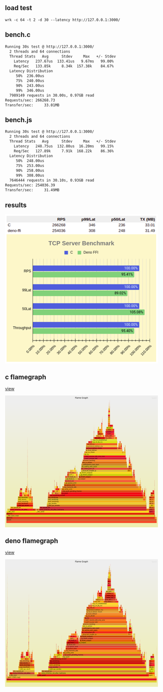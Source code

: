 ## load test

```
wrk -c 64 -t 2 -d 30 --latency http://127.0.0.1:3000/
```

## bench.c

```
Running 30s test @ http://127.0.0.1:3000/
  2 threads and 64 connections
  Thread Stats   Avg      Stdev     Max   +/- Stdev
    Latency   237.67us  133.41us   9.67ms   99.00%
    Req/Sec   133.85k     8.34k  157.38k    84.67%
  Latency Distribution
     50%  236.00us
     75%  240.00us
     90%  243.00us
     99%  346.00us
  7989149 requests in 30.00s, 0.97GB read
Requests/sec: 266268.73
Transfer/sec:     33.01MB
```

## bench.js
```
Running 30s test @ http://127.0.0.1:3000/
  2 threads and 64 connections
  Thread Stats   Avg      Stdev     Max   +/- Stdev
    Latency   248.75us  132.80us  16.20ms   99.15%
    Req/Sec   127.89k     7.91k  168.22k    86.36%
  Latency Distribution
     50%  248.00us
     75%  253.00us
     90%  258.00us
     99%  308.00us
  7646444 requests in 30.10s, 0.93GB read
Requests/sec: 254036.39
Transfer/sec:     31.49MB
```

## results

![C versus Deno FFI TCP Server Benchmark Chart](ffi-perf.png)

## c flamegraph

[view](c-perf.svg)

![C tcp server flamegraph](c-perf.svg)

## deno flamegraph

[view](deno-perf.svg)

![Deno FFI tcp server flamegraph](deno-perf.svg)


